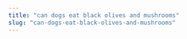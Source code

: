 ```yaml
---
title: "can dogs eat black olives and mushrooms"
slug: "can-dogs-eat-black-olives-and-mushrooms"
---
```


